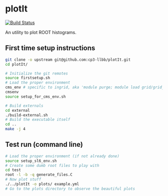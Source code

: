 plotIt
======

[![Build Status](https://travis-ci.org/cp3-llbb/plotIt.svg)](https://travis-ci.org/cp3-llbb/plotIt)

An utility to plot ROOT histograms.

## First time setup instructions

```bash
git clone -o upstream git@github.com:cp3-llbb/plotIt.git
cd plotIt/

# Initialize the git remotes
source firstsetup.sh 
# Load the proper environment
cms_env # specific to ingrid, aka 'module purge; module load grid/grid_environment_sl6; module load crab/crab3; module load cms/cmssw;'
cmsenv
source setup_for_cms_env.sh

# Build externals
cd external
./build-external.sh
# Build the executable itself
cd ..
make -j 4
```

## Test run (command line)
```bash
# Load the proper environment (if not already done)
source setup_sl6_env.sh
# Create some dumb root files to play with
cd test
root -l -b -q generate_files.C
# Now plot stuff
./../plotIt -o plots/ example.yml
# Go to the plots directory to observe the beautiful plots
```
